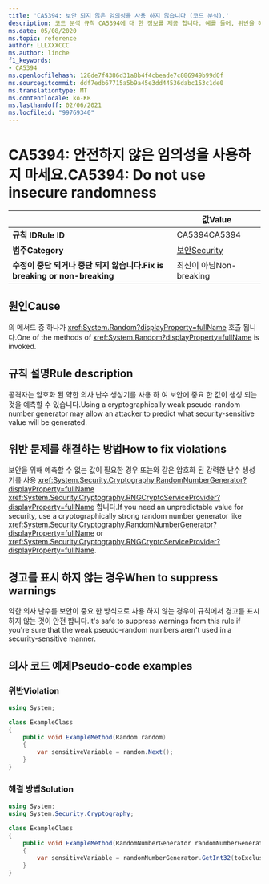 ```yaml
---
title: 'CA5394: 보안 되지 않은 임의성을 사용 하지 않습니다 (코드 분석).'
description: 코드 분석 규칙 CA5394에 대 한 정보를 제공 합니다. 예를 들어, 위반을 해결 하는 방법, 위반 하는 경우를 포함 합니다.
ms.date: 05/08/2020
ms.topic: reference
author: LLLXXXCCC
ms.author: linche
f1_keywords:
- CA5394
ms.openlocfilehash: 128de7f4386d31a8b4f4cbeade7c886949b99d0f
ms.sourcegitcommit: ddf7edb67715a5b9a45e3dd44536dabc153c1de0
ms.translationtype: MT
ms.contentlocale: ko-KR
ms.lasthandoff: 02/06/2021
ms.locfileid: "99769340"
---
```

# <a name="ca5394-do-not-use-insecure-randomness"></a><span data-ttu-id="bd75e-103">CA5394: 안전하지 않은 임의성을 사용하지 마세요.</span><span class="sxs-lookup"><span data-stu-id="bd75e-103">CA5394: Do not use insecure randomness</span></span>

| | <span data-ttu-id="bd75e-104">값</span><span class="sxs-lookup"><span data-stu-id="bd75e-104">Value</span></span> |
|-|-|
| <span data-ttu-id="bd75e-105">**규칙 ID**</span><span class="sxs-lookup"><span data-stu-id="bd75e-105">**Rule ID**</span></span> |<span data-ttu-id="bd75e-106">CA5394</span><span class="sxs-lookup"><span data-stu-id="bd75e-106">CA5394</span></span>|
| <span data-ttu-id="bd75e-107">**범주**</span><span class="sxs-lookup"><span data-stu-id="bd75e-107">**Category**</span></span> |[<span data-ttu-id="bd75e-108">보안</span><span class="sxs-lookup"><span data-stu-id="bd75e-108">Security</span></span>](security-warnings.md)|
| <span data-ttu-id="bd75e-109">**수정이 중단 되거나 중단 되지 않습니다.**</span><span class="sxs-lookup"><span data-stu-id="bd75e-109">**Fix is breaking or non-breaking**</span></span> |<span data-ttu-id="bd75e-110">최신이 아님</span><span class="sxs-lookup"><span data-stu-id="bd75e-110">Non-breaking</span></span>|

## <a name="cause"></a><span data-ttu-id="bd75e-111">원인</span><span class="sxs-lookup"><span data-stu-id="bd75e-111">Cause</span></span>

<span data-ttu-id="bd75e-112">의 메서드 중 하나가 <xref:System.Random?displayProperty=fullName> 호출 됩니다.</span><span class="sxs-lookup"><span data-stu-id="bd75e-112">One of the methods of <xref:System.Random?displayProperty=fullName> is invoked.</span></span>

## <a name="rule-description"></a><span data-ttu-id="bd75e-113">규칙 설명</span><span class="sxs-lookup"><span data-stu-id="bd75e-113">Rule description</span></span>

<span data-ttu-id="bd75e-114">공격자는 암호화 된 약한 의사 난수 생성기를 사용 하 여 보안에 중요 한 값이 생성 되는 것을 예측할 수 있습니다.</span><span class="sxs-lookup"><span data-stu-id="bd75e-114">Using a cryptographically weak pseudo-random number generator may allow an attacker to predict what security-sensitive value will be generated.</span></span>

## <a name="how-to-fix-violations"></a><span data-ttu-id="bd75e-115">위반 문제를 해결하는 방법</span><span class="sxs-lookup"><span data-stu-id="bd75e-115">How to fix violations</span></span>

<span data-ttu-id="bd75e-116">보안을 위해 예측할 수 없는 값이 필요한 경우 또는와 같은 암호화 된 강력한 난수 생성기를 사용 <xref:System.Security.Cryptography.RandomNumberGenerator?displayProperty=fullName> <xref:System.Security.Cryptography.RNGCryptoServiceProvider?displayProperty=fullName> 합니다.</span><span class="sxs-lookup"><span data-stu-id="bd75e-116">If you need an unpredictable value for security, use a cryptographically strong random number generator like <xref:System.Security.Cryptography.RandomNumberGenerator?displayProperty=fullName> or <xref:System.Security.Cryptography.RNGCryptoServiceProvider?displayProperty=fullName>.</span></span>

## <a name="when-to-suppress-warnings"></a><span data-ttu-id="bd75e-117">경고를 표시 하지 않는 경우</span><span class="sxs-lookup"><span data-stu-id="bd75e-117">When to suppress warnings</span></span>

<span data-ttu-id="bd75e-118">약한 의사 난수를 보안이 중요 한 방식으로 사용 하지 않는 경우이 규칙에서 경고를 표시 하지 않는 것이 안전 합니다.</span><span class="sxs-lookup"><span data-stu-id="bd75e-118">It's safe to suppress warnings from this rule if you're sure that the weak pseudo-random numbers aren't used in a security-sensitive manner.</span></span>

## <a name="pseudo-code-examples"></a><span data-ttu-id="bd75e-119">의사 코드 예제</span><span class="sxs-lookup"><span data-stu-id="bd75e-119">Pseudo-code examples</span></span>

### <a name="violation"></a><span data-ttu-id="bd75e-120">위반</span><span class="sxs-lookup"><span data-stu-id="bd75e-120">Violation</span></span>

```csharp
using System;

class ExampleClass
{
    public void ExampleMethod(Random random)
    {
        var sensitiveVariable = random.Next();
    }
}
```

### <a name="solution"></a><span data-ttu-id="bd75e-121">해결 방법</span><span class="sxs-lookup"><span data-stu-id="bd75e-121">Solution</span></span>

```csharp
using System;
using System.Security.Cryptography;

class ExampleClass
{
    public void ExampleMethod(RandomNumberGenerator randomNumberGenerator, int toExclusive)
    {
        var sensitiveVariable = randomNumberGenerator.GetInt32(toExclusive);
    }
}
```
